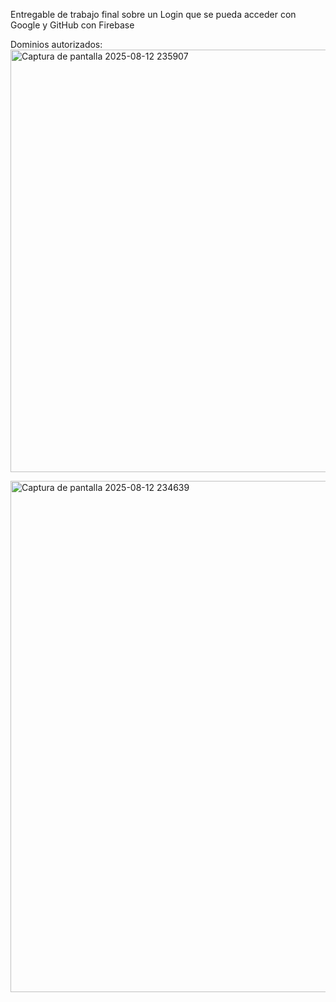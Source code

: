 Entregable de trabajo final sobre un Login que se pueda acceder con Google y GitHub con Firebase

Dominios autorizados:
<img width="789" height="676" alt="Captura de pantalla 2025-08-12 235907" src="https://github.com/user-attachments/assets/eff51864-d02b-4eec-999b-cf41fd7fe95b" />

<img width="1220" height="818" alt="Captura de pantalla 2025-08-12 234639" src="https://github.com/user-attachments/assets/de89b1e7-ac9b-467f-8e72-2f1dc15510b7" />
